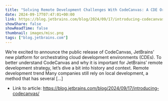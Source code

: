 ```yaml
---
title: "Solving Remote Development Challenges With CodeCanvas: A CDE Orchestration Tool by JetBrains"
date: 2024-09-17T07:47:01+00:00
link: https://blog.jetbrains.com/blog/2024/09/17/introducing-codecanvas/
showShare: false
showReadTime: false
thumbnail: images/misc.png
tags: ["blog.jetbrains.com"]
---
```

We’re excited to announce the public release of CodeCanvas, JetBrains’ new platform for orchestrating cloud development environments (CDEs). To better understand CodeCanvas and why it is important for JetBrains’ remote development strategy, let’s dive a bit into history and context. Remote development trend Many companies still rely on local development, a method that has several […]

- Link to article: https://blog.jetbrains.com/blog/2024/09/17/introducing-codecanvas/
